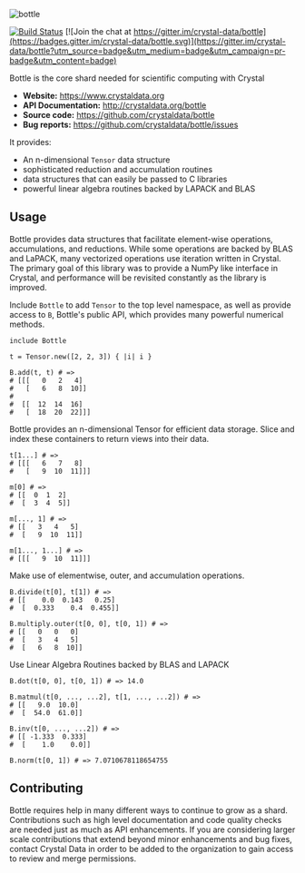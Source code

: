 ![bottle](https://raw.githubusercontent.com/crystal-data/bottle/master/static/bottle_logo.png)

[![Build Status](https://travis-ci.org/crystal-data/bottle.svg?branch=master)](https://travis-ci.org/crystal-data/bottle) [![Join the chat at https://gitter.im/crystal-data/bottle](https://badges.gitter.im/crystal-data/bottle.svg)](https://gitter.im/crystal-data/bottle?utm_source=badge&utm_medium=badge&utm_campaign=pr-badge&utm_content=badge)

Bottle is the core shard needed for scientific computing with Crystal

- **Website:** https://www.crystaldata.org
- **API Documentation:** http://crystaldata.org/bottle
- **Source code:** https://github.com/crystaldata/bottle
- **Bug reports:** https://github.com/crystaldata/bottle/issues

It provides:

- An n-dimensional `Tensor` data structure
- sophisticated reduction and accumulation routines
- data structures that can easily be passed to C libraries
- powerful linear algebra routines backed by LAPACK and BLAS

## Usage

Bottle provides data structures that facilitate element-wise operations,
accumulations, and reductions.  While some operations are backed by BLAS
and LaPACK, many vectorized operations use iteration written in Crystal.
The primary goal of this library was to provide a NumPy like interface in
Crystal, and performance will be revisited constantly as the library is
improved.

Include `Bottle` to add `Tensor` to the top level namespace,
as well as provide access to `B`, Bottle's public API, which provides many
powerful numerical methods.

```crystal
include Bottle

t = Tensor.new([2, 2, 3]) { |i| i }

B.add(t, t) # =>
# [[[   0   2   4]
#   [   6   8  10]]
#
#  [[  12  14  16]
#   [  18  20  22]]]
```

Bottle provides an n-dimensional Tensor for efficient data storage.
Slice and index these containers to return views into their data.

```crystal
t[1...] # =>
# [[[   6   7   8]
#   [   9  10  11]]]

m[0] # =>
# [[  0  1  2]
#  [  3  4  5]]

m[..., 1] # =>
# [[   3   4   5]
#  [   9  10  11]]

m[1..., 1...] # =>
# [[[   9  10  11]]]
```

Make use of elementwise, outer, and accumulation operations.

```crystal
B.divide(t[0], t[1]) # =>
# [[    0.0  0.143   0.25]
#  [  0.333    0.4  0.455]]

B.multiply.outer(t[0, 0], t[0, 1]) # =>
# [[   0   0   0]
#  [   3   4   5]
#  [   6   8  10]]
```

Use Linear Algebra Routines backed by BLAS and LAPACK

```crystal
B.dot(t[0, 0], t[0, 1]) # => 14.0

B.matmul(t[0, ..., ...2], t[1, ..., ...2]) # =>
# [[   9.0  10.0]
#  [  54.0  61.0]]

B.inv(t[0, ..., ...2]) # =>
# [[ -1.333  0.333]
#  [    1.0    0.0]]

B.norm(t[0, 1]) # => 7.0710678118654755
```




Contributing
------------
Bottle requires help in many different ways to continue to grow as a shard.
Contributions such as high level documentation and code quality checks are needed just
as much as API enhancements.  If you are considering larger scale contributions
that extend beyond minor enhancements and bug fixes, contact Crystal Data
in order to be added to the organization to gain access to review and merge
permissions.
